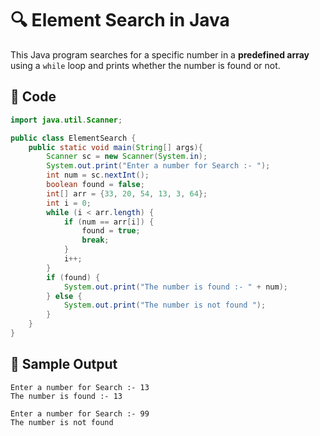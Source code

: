 # 🔍 Element Search in Java

This Java program searches for a specific number in a **predefined array** using a `while` loop and prints whether the number is found or not.

## 📄 Code

```java
import java.util.Scanner;

public class ElementSearch {
    public static void main(String[] args){
        Scanner sc = new Scanner(System.in);
        System.out.print("Enter a number for Search :- ");
        int num = sc.nextInt();
        boolean found = false;
        int[] arr = {33, 20, 54, 13, 3, 64};
        int i = 0;
        while (i < arr.length) {
            if (num == arr[i]) {
                found = true;
                break;
            }
            i++;
        }
        if (found) {
            System.out.print("The number is found :- " + num);
        } else {
            System.out.print("The number is not found ");
        }
    }
}
```
## 🧪 Sample Output
```
Enter a number for Search :- 13
The number is found :- 13

Enter a number for Search :- 99
The number is not found
```
